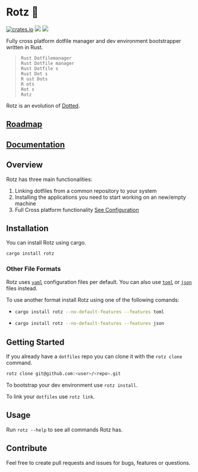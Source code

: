 # Rotz 👃
[![crates.io](https://img.shields.io/crates/v/rotz)](https://crates.io/crates/rotz)
![](https://img.shields.io/badge/platform-windows%20%7C%20linux%20%7C%20macos-lightgrey)
[![](https://img.shields.io/crates/l/rotz)](https://github.com/volllly/rotz/blob/main/LICENSE)

Fully cross platform dotfile manager and dev environment bootstrapper written in Rust.

> `Rust Dotfilemanager`<br>
> `Rust Dotfile manager`<br>
> `Rust Dotfile s`<br>
> `Rust Dot s`<br>
> `R ust Dots`<br>
> `R ots`<br>
> `Rot s`<br>
> `Rotz`

Rotz is an evolution of [Dotted](https://github.com/volllly/Dotted).

## [Roadmap](https://github.com/users/volllly/projects/1/views/1)

## [Documentation](https://volllly.github.io/rotz/)

## Overview

Rotz has three main functionalities:

1. Linking dotfiles from a common repository to your system
2. Installing the applications you need to start working on an new/empty machine
3. Full Cross platform functionality [See Configuration](#os-specific-configuration)

## Installation

You can install Rotz using cargo.

```sh
cargo install rotz
```

### Other File Formats

Rotz uses [`yaml`](https://yaml.org/) configuration files per default. You can also use [`toml`](https://toml.io/) or [`json`](https://www.json.org/) files instead.

To use another format install Rotz using one of the following comands:
* ```sh
  cargo install rotz --no-default-features --features toml
  ```
* ```sh
  cargo install rotz --no-default-features --features json
  ```

## Getting Started

If you already have a `dotfiles` repo you can clone it with the `rotz clone` command.

```sh
rotz clone git@github.com:<user>/<repo>.git
```

To bootstrap your dev environment use `rotz install`.

To link your `dotfiles` use `rotz link`.

## Usage

Run `rotz --help` to see all commands Rotz has.

## Contribute

Feel free to create pull requests and issues for bugs, features or questions. 